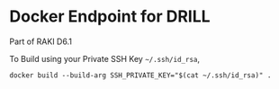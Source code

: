 # Docker Endpoint for DRILL

Part of RAKI D6.1

To Build using your Private SSH Key `~/.ssh/id_rsa`,

```
docker build --build-arg SSH_PRIVATE_KEY="$(cat ~/.ssh/id_rsa)" .
```

